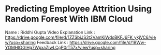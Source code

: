 # Predicting Employee Attrition Using Random Forest With IBM Cloud

Name : Riddhi Gupta
Video Explanation Link : https://drive.google.com/file/d/1ZZSbiJS3t2VamKiWdoBKFJ6FK_ykjVC6/view?usp=sharing
Feedback Link : https://drive.google.com/file/d/1BWw-YOMHlOGlHg7WpxaZiwLCgP0rT57x/view?usp=sharing
